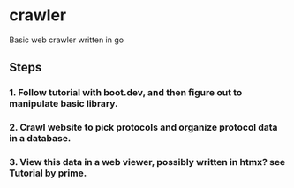 # crawler
Basic web crawler written in go

## Steps

### 1. Follow tutorial with boot.dev, and then figure out to manipulate basic library.
### 2. Crawl website to pick protocols and organize protocol data in a database.
### 3. View this data in a web viewer, possibly written in htmx? see Tutorial by prime.

